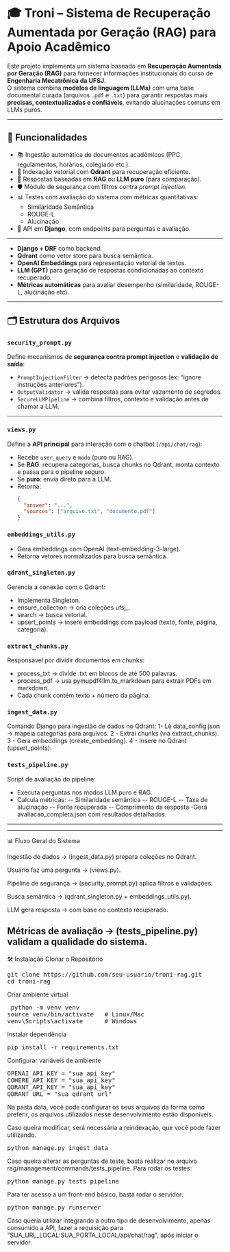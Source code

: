 # 🎓 Troni – Sistema de Recuperação Aumentada por Geração (RAG) para Apoio Acadêmico

Este projeto implementa um sistema baseado em **Recuperação Aumentada por Geração (RAG)** para fornecer informações institucionais do curso de **Engenharia Mecatrônica da UFSJ**.  
O sistema combina **modelos de linguagem (LLMs)** com uma base documental curada (arquivos `.pdf` e `.txt`) para garantir respostas mais **precisas, contextualizadas e confiáveis**, evitando alucinações comuns em LLMs puros.

---

## 🚀 Funcionalidades

- 📚 Ingestão automática de documentos acadêmicos (PPC, regulamentos, horários, colegiado etc.).
- 🔎 Indexação vetorial com **Qdrant** para recuperação eficiente.
- 🤖 Respostas baseadas em **RAG** ou **LLM puro** (para comparação).
- 🛡️ Módulo de segurança com filtros contra *prompt injection*.
- 📊 Testes com avaliação do sistema com métricas quantitativas:
  - Similaridade Semântica
  - ROUGE-L
  - Alucinação
- 📂 API em **Django**, com endpoints para perguntas e avaliação.
---
- **Django + DRF** como backend.  
- **Qdrant** como vetor store para busca semântica.  
- **OpenAI Embeddings** para representação vetorial de textos.  
- **LLM (GPT)** para geração de respostas condicionadas ao contexto recuperado.  
- **Métricas automáticas** para avaliar desempenho (similaridade, ROUGE-L, alucinação etc).  
---

## 🗂 Estrutura dos Arquivos

### `security_prompt.py`
Define mecanismos de **segurança contra prompt injection** e **validação de saída**:
- `PromptInjectionFilter` → detecta padrões perigosos (ex: “ignore instruções anteriores”).  
- `OutputValidator` → valida respostas para evitar vazamento de segredos.  
- `SecureLLMPipeline` → combina filtros, contexto e validação antes de chamar a LLM.  

---

### `views.py`
Define a **API principal** para interação com o chatbot (`/api/chat/rag`):
- Recebe `user_query` e `modo` (puro ou RAG).  
- Se **RAG**: recupera categorias, busca chunks no Qdrant, monta contexto e passa para o pipeline seguro.  
- Se **puro**: envia direto para a LLM.  
- Retorna:
  ```json
  {
    "answer": "...",
    "sources": ["arquivo.txt", "documento.pdf"]
  }
### `embeddings_utils.py`
- Gera embeddings com OpenAI (text-embedding-3-large).
- Retorna vetores normalizados para busca semântica.
  
### `qdrant_singleton.py`
Gerencia a conexão com o Qdrant:
- Implementa Singleton.
- ensure_collection → cria coleções ufsj_<categoria>.
- search → busca vetorial.
- upsert_points → insere embeddings com payload (texto, fonte, página, categoria).

### `extract_chunks.py`
Responsável por dividir documentos em chunks:
- process_txt → divide .txt em blocos de até 500 palavras.
- process_pdf → usa pymupdf4llm.to_markdown para extrair PDFs em markdown.
- Cada chunk contém texto + número da página.

### `ingest_data.py`
Comando Django para ingestão de dados no Qdrant:
1- Lê data_config.json → mapeia categorias para arquivos.
2 - Extrai chunks (via extract_chunks).
3 - Gera embeddings (create_embedding).
4 - Insere no Qdrant (upsert_points).

### `tests_pipeline.py`
Script de avaliação do pipeline:
- Executa perguntas nos modos LLM puro e RAG.
- Calcula métricas:
-- Similaridade semântica
-- ROUGE-L
-- Taxa de alucinação
-- Fonte recuperada
-- Comprimento da resposta
-Gera avaliacao_completa.json com resultados detalhados.

---

---
📊 Fluxo Geral do Sistema

Ingestão de dados → (ingest_data.py) prepara coleções no Qdrant.

Usuário faz uma pergunta → (views.py).

Pipeline de segurança → (security_prompt.py) aplica filtros e validações.

Busca semântica → (qdrant_singleton.py + embeddings_utils.py).

LLM gera resposta → com base no contexto recuperado.

Métricas de avaliação → (tests_pipeline.py) validam a qualidade do sistema.
--
🛠️ Instalação
Clonar o Repositório
<pre>git clone https://github.com/seu-usuario/troni-rag.git
cd troni-rag</pre>

Criar ambiente virtual
<pre> python -m venv venv
source venv/bin/activate   # Linux/Mac
venv\Scripts\activate      # Windows </pre>

Instalar dependência
<pre>pip install -r requirements.txt</pre>

Configurar variáveis de ambiente
<pre>
OPENAI_API_KEY = "sua_api_key"
COHERE_API_KEY = "sua_api_key"
QDRANT_API_KEY = "sua_api_key"
QDRANT_URL = "sua_qdrant_url"
</pre>

Na pasta data, você pode configurar os seus arquivos da forma como preferir, os arquivos utilizados nesse desenvolvimento estão disponíveis.

Caso queira modificar, será necessária a reindexação, que você pode fazer utilizando.
<pre>python manage.py ingest_data</pre>

Caso queira alterar as perguntas de teste, basta realizar no arquivo rag/management/commands/tests_pipeline. Para rodar os testes:
<pre>python manage.py tests_pipeline</pre>

Para ter acesso a um front-end básico, basta rodar o servidor:
<pre>python manage.py runserver</pre>

Caso queria utilizar integrando a outro tipo de desenvolvimento, apenas consumido a API, fazer a requisição para "SUA_URL_LOCAL:SUA_PORTA_LOCAL/api/chat/rag", após iniciar o servidor.

